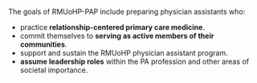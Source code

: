 The goals of RMUoHP-PAP include preparing physician assistants who:

- practice **relationship-centered primary care medicine**.
- commit themselves to **serving as active members of their communities**.
- support and sustain the RMUoHP physician assistant program.
- **assume leadership roles** within the PA profession and other areas of societal importance.